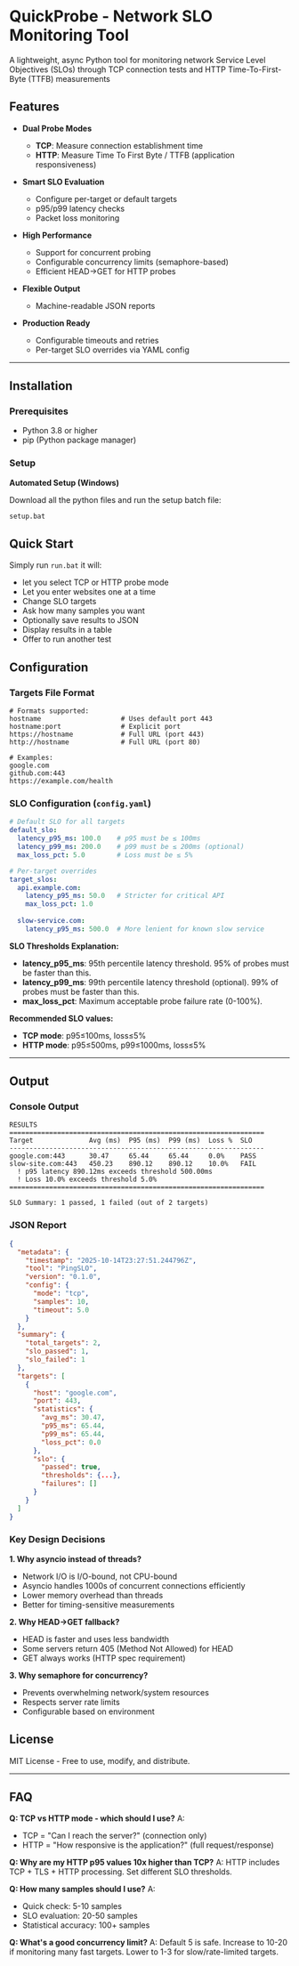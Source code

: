 # QuickProbe - Network SLO Monitoring Tool

A lightweight, async Python tool for monitoring network Service Level Objectives (SLOs) through TCP connection tests and HTTP Time-To-First-Byte (TTFB) measurements

## Features

- **Dual Probe Modes**
  - **TCP**: Measure connection establishment time
  - **HTTP**: Measure Time To First Byte / TTFB (application responsiveness)

- **Smart SLO Evaluation**
  - Configure per-target or default targets
  - p95/p99 latency checks
  - Packet loss monitoring

- **High Performance**
  - Support for concurrent probing
  - Configurable concurrency limits (semaphore-based)
  - Efficient HEAD→GET for HTTP probes

- **Flexible Output**
  - Machine-readable JSON reports

- **Production Ready**
  - Configurable timeouts and retries
  - Per-target SLO overrides via YAML config

---

## Installation

### Prerequisites
- Python 3.8 or higher
- pip (Python package manager)

### Setup

**Automated Setup (Windows)**

Download all the python files and run the setup batch file:
```bash
setup.bat
```

## Quick Start

Simply run `run.bat` it will:
- let you select TCP or HTTP probe mode
- Let you enter websites one at a time
- Change SLO targets
- Ask how many samples you want
- Optionally save results to JSON
- Display results in a table
- Offer to run another test

## Configuration

### Targets File Format

```text
# Formats supported:
hostname                    # Uses default port 443
hostname:port               # Explicit port
https://hostname            # Full URL (port 443)
http://hostname             # Full URL (port 80)

# Examples:
google.com
github.com:443
https://example.com/health
```

### SLO Configuration (`config.yaml`)

```yaml
# Default SLO for all targets
default_slo:
  latency_p95_ms: 100.0    # p95 must be ≤ 100ms
  latency_p99_ms: 200.0    # p99 must be ≤ 200ms (optional)
  max_loss_pct: 5.0        # Loss must be ≤ 5%

# Per-target overrides
target_slos:
  api.example.com:
    latency_p95_ms: 50.0   # Stricter for critical API
    max_loss_pct: 1.0
  
  slow-service.com:
    latency_p95_ms: 500.0  # More lenient for known slow service
```

**SLO Thresholds Explanation:**
- **latency_p95_ms**: 95th percentile latency threshold. 95% of probes must be faster than this.
- **latency_p99_ms**: 99th percentile latency threshold (optional). 99% of probes must be faster than this.
- **max_loss_pct**: Maximum acceptable probe failure rate (0-100%).

**Recommended SLO values:**
- **TCP mode**: p95≤100ms, loss≤5%
- **HTTP mode**: p95≤500ms, p99≤1000ms, loss≤5%

---

## Output

### Console Output

```
RESULTS
================================================================
Target              Avg (ms)  P95 (ms)  P99 (ms)  Loss %  SLO
----------------------------------------------------------------
google.com:443      30.47     65.44     65.44     0.0%    PASS
slow-site.com:443   450.23    890.12    890.12    10.0%   FAIL
  ! p95 latency 890.12ms exceeds threshold 500.00ms
  ! Loss 10.0% exceeds threshold 5.0%
================================================================

SLO Summary: 1 passed, 1 failed (out of 2 targets)
```

### JSON Report

```json
{
  "metadata": {
    "timestamp": "2025-10-14T23:27:51.244796Z",
    "tool": "PingSLO",
    "version": "0.1.0",
    "config": {
      "mode": "tcp",
      "samples": 10,
      "timeout": 5.0
    }
  },
  "summary": {
    "total_targets": 2,
    "slo_passed": 1,
    "slo_failed": 1
  },
  "targets": [
    {
      "host": "google.com",
      "port": 443,
      "statistics": {
        "avg_ms": 30.47,
        "p95_ms": 65.44,
        "p99_ms": 65.44,
        "loss_pct": 0.0
      },
      "slo": {
        "passed": true,
        "thresholds": {...},
        "failures": []
      }
    }
  ]
}
```

### Key Design Decisions

**1. Why asyncio instead of threads?**
- Network I/O is I/O-bound, not CPU-bound
- Asyncio handles 1000s of concurrent connections efficiently
- Lower memory overhead than threads
- Better for timing-sensitive measurements

**2. Why HEAD→GET fallback?**
- HEAD is faster and uses less bandwidth
- Some servers return 405 (Method Not Allowed) for HEAD
- GET always works (HTTP spec requirement)

**3. Why semaphore for concurrency?**
- Prevents overwhelming network/system resources
- Respects server rate limits
- Configurable based on environment

## License

MIT License - Free to use, modify, and distribute.

---

## FAQ

**Q: TCP vs HTTP mode - which should I use?**
A: 
- TCP = "Can I reach the server?" (connection only)
- HTTP = "How responsive is the application?" (full request/response)

**Q: Why are my HTTP p95 values 10x higher than TCP?**
A: HTTP includes TCP + TLS + HTTP processing. Set different SLO thresholds.

**Q: How many samples should I use?**
A: 
- Quick check: 5-10 samples
- SLO evaluation: 20-50 samples
- Statistical accuracy: 100+ samples

**Q: What's a good concurrency limit?**
A: Default 5 is safe. Increase to 10-20 if monitoring many fast targets. Lower to 1-3 for slow/rate-limited targets.

